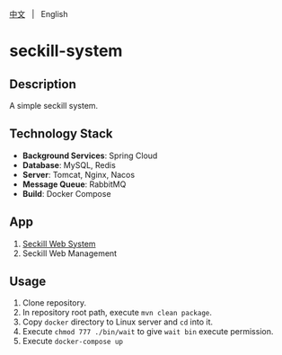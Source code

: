 [中文](README.zh.md) &nbsp; | &nbsp; English

# seckill-system

## Description
A simple seckill system.

## Technology Stack
+ **Background Services**: Spring Cloud
+ **Database**: MySQL, Redis
+ **Server**: Tomcat, Nginx, Nacos
+ **Message Queue**: RabbitMQ
+ **Build**: Docker Compose

## App
1. [Seckill Web System](https://github.com/KillerJmc/seckill-system-web)
2. Seckill Web Management

## Usage
1. Clone repository.
2. In repository root path, execute `mvn clean package`.
3. Copy `docker` directory to Linux server and `cd` into it.
4. Execute `chmod 777 ./bin/wait` to give `wait bin` execute permission. 
5. Execute `docker-compose up` 
